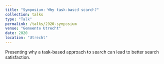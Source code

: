 ```yaml
---
title: "Symposium: Why task-based search?"
collection: talks
type: "Talk"
permalink: /talks/2020-symposium
venue: "Gemeente Utrecht"
date: 2020
location: "Utrecht"
---
```


Presenting why a task-based approach to search can lead to better search satisfaction.
